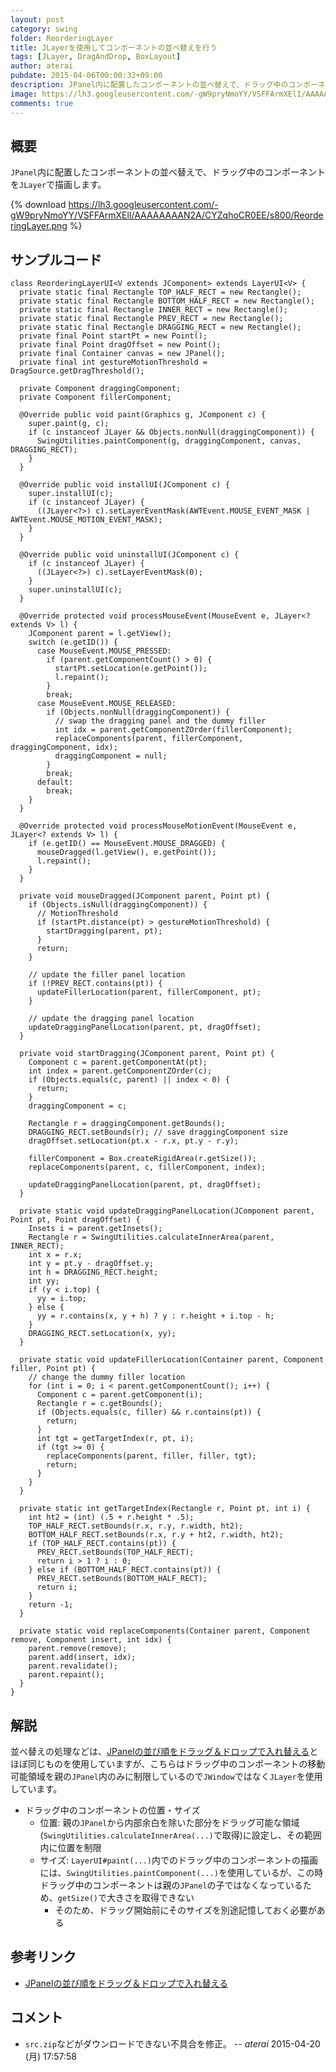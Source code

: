 ```yaml
---
layout: post
category: swing
folder: ReorderingLayer
title: JLayerを使用してコンポーネントの並べ替えを行う
tags: [JLayer, DragAndDrop, BoxLayout]
author: aterai
pubdate: 2015-04-06T00:00:32+09:00
description: JPanel内に配置したコンポーネントの並べ替えで、ドラッグ中のコンポーネントをJLayerで描画します。
image: https://lh3.googleusercontent.com/-gW9pryNmoYY/VSFFArmXElI/AAAAAAAAN2A/CYZqhoCR0EE/s800/ReorderingLayer.png
comments: true
---
```

## 概要
`JPanel`内に配置したコンポーネントの並べ替えで、ドラッグ中のコンポーネントを`JLayer`で描画します。

{% download https://lh3.googleusercontent.com/-gW9pryNmoYY/VSFFArmXElI/AAAAAAAAN2A/CYZqhoCR0EE/s800/ReorderingLayer.png %}

## サンプルコード
<pre class="prettyprint"><code>class ReorderingLayerUI&lt;V extends JComponent&gt; extends LayerUI&lt;V&gt; {
  private static final Rectangle TOP_HALF_RECT = new Rectangle();
  private static final Rectangle BOTTOM_HALF_RECT = new Rectangle();
  private static final Rectangle INNER_RECT = new Rectangle();
  private static final Rectangle PREV_RECT = new Rectangle();
  private static final Rectangle DRAGGING_RECT = new Rectangle();
  private final Point startPt = new Point();
  private final Point dragOffset = new Point();
  private final Container canvas = new JPanel();
  private final int gestureMotionThreshold = DragSource.getDragThreshold();

  private Component draggingComponent;
  private Component fillerComponent;

  @Override public void paint(Graphics g, JComponent c) {
    super.paint(g, c);
    if (c instanceof JLayer &amp;&amp; Objects.nonNull(draggingComponent)) {
      SwingUtilities.paintComponent(g, draggingComponent, canvas, DRAGGING_RECT);
    }
  }

  @Override public void installUI(JComponent c) {
    super.installUI(c);
    if (c instanceof JLayer) {
      ((JLayer&lt;?&gt;) c).setLayerEventMask(AWTEvent.MOUSE_EVENT_MASK | AWTEvent.MOUSE_MOTION_EVENT_MASK);
    }
  }

  @Override public void uninstallUI(JComponent c) {
    if (c instanceof JLayer) {
      ((JLayer&lt;?&gt;) c).setLayerEventMask(0);
    }
    super.uninstallUI(c);
  }

  @Override protected void processMouseEvent(MouseEvent e, JLayer&lt;? extends V&gt; l) {
    JComponent parent = l.getView();
    switch (e.getID()) {
      case MouseEvent.MOUSE_PRESSED:
        if (parent.getComponentCount() &gt; 0) {
          startPt.setLocation(e.getPoint());
          l.repaint();
        }
        break;
      case MouseEvent.MOUSE_RELEASED:
        if (Objects.nonNull(draggingComponent)) {
          // swap the dragging panel and the dummy filler
          int idx = parent.getComponentZOrder(fillerComponent);
          replaceComponents(parent, fillerComponent, draggingComponent, idx);
          draggingComponent = null;
        }
        break;
      default:
        break;
    }
  }

  @Override protected void processMouseMotionEvent(MouseEvent e, JLayer&lt;? extends V&gt; l) {
    if (e.getID() == MouseEvent.MOUSE_DRAGGED) {
      mouseDragged(l.getView(), e.getPoint());
      l.repaint();
    }
  }

  private void mouseDragged(JComponent parent, Point pt) {
    if (Objects.isNull(draggingComponent)) {
      // MotionThreshold
      if (startPt.distance(pt) &gt; gestureMotionThreshold) {
        startDragging(parent, pt);
      }
      return;
    }

    // update the filler panel location
    if (!PREV_RECT.contains(pt)) {
      updateFillerLocation(parent, fillerComponent, pt);
    }

    // update the dragging panel location
    updateDraggingPanelLocation(parent, pt, dragOffset);
  }

  private void startDragging(JComponent parent, Point pt) {
    Component c = parent.getComponentAt(pt);
    int index = parent.getComponentZOrder(c);
    if (Objects.equals(c, parent) || index &lt; 0) {
      return;
    }
    draggingComponent = c;

    Rectangle r = draggingComponent.getBounds();
    DRAGGING_RECT.setBounds(r); // save draggingComponent size
    dragOffset.setLocation(pt.x - r.x, pt.y - r.y);

    fillerComponent = Box.createRigidArea(r.getSize());
    replaceComponents(parent, c, fillerComponent, index);

    updateDraggingPanelLocation(parent, pt, dragOffset);
  }

  private static void updateDraggingPanelLocation(JComponent parent, Point pt, Point dragOffset) {
    Insets i = parent.getInsets();
    Rectangle r = SwingUtilities.calculateInnerArea(parent, INNER_RECT);
    int x = r.x;
    int y = pt.y - dragOffset.y;
    int h = DRAGGING_RECT.height;
    int yy;
    if (y &lt; i.top) {
      yy = i.top;
    } else {
      yy = r.contains(x, y + h) ? y : r.height + i.top - h;
    }
    DRAGGING_RECT.setLocation(x, yy);
  }

  private static void updateFillerLocation(Container parent, Component filler, Point pt) {
    // change the dummy filler location
    for (int i = 0; i &lt; parent.getComponentCount(); i++) {
      Component c = parent.getComponent(i);
      Rectangle r = c.getBounds();
      if (Objects.equals(c, filler) &amp;&amp; r.contains(pt)) {
        return;
      }
      int tgt = getTargetIndex(r, pt, i);
      if (tgt &gt;= 0) {
        replaceComponents(parent, filler, filler, tgt);
        return;
      }
    }
  }

  private static int getTargetIndex(Rectangle r, Point pt, int i) {
    int ht2 = (int) (.5 + r.height * .5);
    TOP_HALF_RECT.setBounds(r.x, r.y, r.width, ht2);
    BOTTOM_HALF_RECT.setBounds(r.x, r.y + ht2, r.width, ht2);
    if (TOP_HALF_RECT.contains(pt)) {
      PREV_RECT.setBounds(TOP_HALF_RECT);
      return i &gt; 1 ? i : 0;
    } else if (BOTTOM_HALF_RECT.contains(pt)) {
      PREV_RECT.setBounds(BOTTOM_HALF_RECT);
      return i;
    }
    return -1;
  }

  private static void replaceComponents(Container parent, Component remove, Component insert, int idx) {
    parent.remove(remove);
    parent.add(insert, idx);
    parent.revalidate();
    parent.repaint();
  }
}
</code></pre>

## 解説
並べ替えの処理などは、[JPanelの並び順をドラッグ＆ドロップで入れ替える](https://ateraimemo.com/Swing/RearrangeOrderOfPanels.html)とほぼ同じものを使用していますが、こちらはドラッグ中のコンポーネントの移動可能領域を親の`JPanel`内のみに制限しているので`JWindow`ではなく`JLayer`を使用しています。

- ドラッグ中のコンポーネントの位置・サイズ
    - 位置: 親の`JPanel`から内部余白を除いた部分をドラッグ可能な領域(`SwingUtilities.calculateInnerArea(...)`で取得)に設定し、その範囲内に位置を制限
    - サイズ: `LayerUI#paint(...)`内でのドラッグ中のコンポーネントの描画には、`SwingUtilities.paintComponent(...)`を使用しているが、この時ドラッグ中のコンポーネントは親の`JPanel`の子ではなくなっているため、`getSize()`で大きさを取得できない
        - そのため、ドラッグ開始前にそのサイズを別途記憶しておく必要がある

<!-- dummy comment line for breaking list -->

## 参考リンク
- [JPanelの並び順をドラッグ＆ドロップで入れ替える](https://ateraimemo.com/Swing/RearrangeOrderOfPanels.html)

<!-- dummy comment line for breaking list -->

## コメント
- `src.zip`などがダウンロードできない不具合を修正。 -- *aterai* 2015-04-20 (月) 17:57:58

<!-- dummy comment line for breaking list -->
